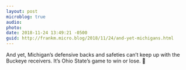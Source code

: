 ```yaml
---
layout: post
microblog: true
audio: 
photo: 
date: 2018-11-24 13:49:21 -0500
guid: http://frankm.micro.blog/2018/11/24/and-yet-michigans.html
---
```

And yet, Michigan’s defensive backs and safeties can’t keep up with the Buckeye receivers. It’s Ohio State’s game to win or lose. 🏈
